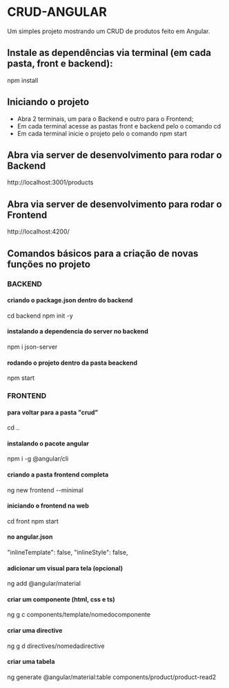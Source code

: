 # CRUD-ANGULAR
Um simples projeto mostrando um CRUD de produtos feito em Angular.


## Instale as dependências via terminal (em cada pasta, front e backend):
npm install


## Iniciando o projeto
- Abra 2 terminais, um para o Backend e outro para o Frontend;
- Em cada terminal acesse as pastas front e backend pelo o comando cd
- Em cada terminal inicie o projeto pelo o comando npm start


## Abra via server de desenvolvimento para rodar o Backend
http://localhost:3001/products


## Abra via server de desenvolvimento para rodar o Frontend
http://localhost:4200/


## Comandos básicos para a criação de novas funções no projeto
### BACKEND

#### criando o package.json dentro do backend
cd backend
npm init -y

#### instalando a dependencia do server no backend
npm i json-server

#### rodando o projeto dentro da pasta beackend
npm start


### FRONTEND
#### para voltar para a pasta "crud"
cd ..

#### instalando o pacote angular
npm i -g @angular/cli

#### criando a pasta frontend completa
ng new frontend --minimal

#### iniciando o frontend na web
cd front
npm start

#### no angular.json
"inlineTemplate": false,
"inlineStyle": false,

#### adicionar um visual para tela (opcional)
ng add @angular/material

#### criar um componente (html, css e ts)
ng g c components/template/nomedocomponente

#### criar uma directive
ng g d directives/nomedadirective

#### criar uma tabela
ng generate @angular/material:table components/product/product-read2